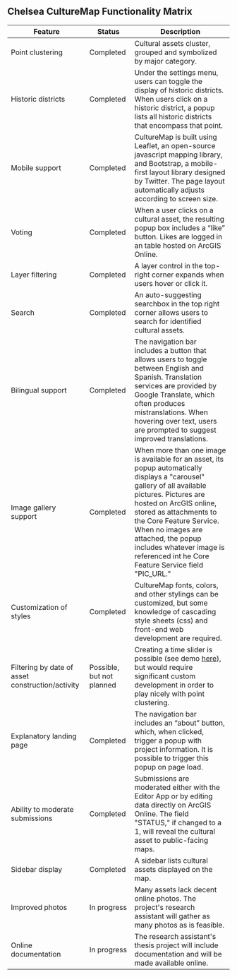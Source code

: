 <link href="https://fonts.googleapis.com/icon?family=Material+Icons"
      rel="stylesheet">

<style>
h1 {
  display:none
}
</style>

## Chelsea CultureMap Functionality Matrix

| Feature                                          | Status                    | Description                                                                                                                                                                                                                                                                                                                                             |
| ------------------------------------------------ | ------------------------- | ------------------------------------------------------------------------------------------------------------------------------------------------------------------------------------------------------------------------------------------------------------------------------------------------------------------------------------------------------- |
| Point clustering                                 | Completed                 | Cultural assets cluster, grouped and symbolized by major category.                                                                                                                                                                                                                                                                                      |
| Historic districts                               | Completed                 | Under the settings menu, users can toggle the display of historic districts. When users click on a historic district, a popup lists all historic districts that encompass that point.                                                                                                                                                                   |
| Mobile support                                   | Completed                 | CultureMap is built using Leaflet, an open-source javascript mapping library, and Bootstrap, a mobile-first layout library designed by Twitter. The page layout automatically adjusts according to screen size.                                                                                                                                         |
| Voting                                           | Completed                 | When a user clicks on a cultural asset, the resulting popup box includes a “like” button. Likes are logged in an table hosted on ArcGIS Online.                                                                                                                                                                                                         |
| Layer filtering                                  | Completed                 | A layer control in the top-right corner expands when users hover or click it.                                                                                                                                                                                                                                                                           |
| Search                                           | Completed                 | An auto-suggesting searchbox in the top right corner allows users to search for identified cultural assets.                                                                                                                                                                                                                                             |
| Bilingual support                                | Completed                 | The navigation bar includes a button that allows users to toggle between English and Spanish. Translation services are provided by Google Translate, which often produces mistranslations. When hovering over text, users are prompted to suggest improved translations.                                                                                |
| Image gallery support                            | Completed                 | When more than one image is available for an asset, its popup automatically displays a "carousel" gallery of all available pictures. Pictures are hosted on ArcGIS online, stored as attachments to the Core Feature Service. When no images are attached, the popup includes whatever image is referenced int he Core Feature Service field "PIC_URL." |
| Customization of styles                          | Completed                 | CultureMap fonts, colors, and other stylings can be customized, but some knowledge of cascading style sheets (css) and front-end web development are required.                                                                                                                                                                                          |
| Filtering by date of asset construction/activity | Possible, but not planned | Creating a time slider is possible (see demo [here](http://dwilhelm89.github.io/LeafletSlider/)), but would require significant custom development in order to play nicely with point clustering.                                                                                                                                                                                                     |
| Explanatory landing page                         | Completed                 | The navigation bar includes an “about” button, which, when clicked, trigger a popup with project information. It is possible to trigger this popup on page load.                                                                                                                                                                                        |
| Ability to moderate submissions                  | Completed                 | Submissions are moderated either with the Editor App or by editing data directly on ArcGIS Online. The field "STATUS," if changed to a 1, will reveal the cultural asset to public-facing maps.                                                                                                                                                         |
| Sidebar display                                  | Completed                 | A sidebar lists cultural assets displayed on the map.                                                                                                                                                                                                                                                                                                   |
| Improved photos                                  | In progress               | Many assets lack decent online photos. The project's research assistant will gather as many photos as is feasible.                                                                                                                                                                                                                                      |
| Online documentation                             | In progress               | The research assistant's thesis project will include documentation and will be made available online.                                                                                                                                                                                                                                                   |
